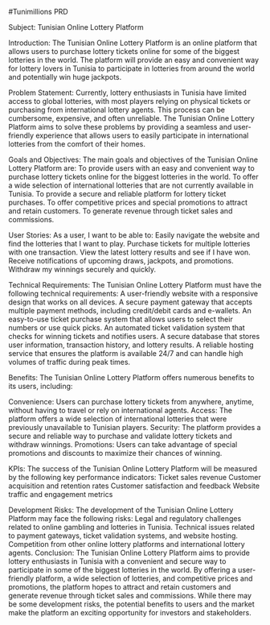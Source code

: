 #Tunimillions PRD

Subject: Tunisian Online Lottery Platform

Introduction:
The Tunisian Online Lottery Platform is an online platform that allows users to purchase lottery tickets online for some of the biggest lotteries in the world. The platform will provide an easy and convenient way for lottery lovers in Tunisia to participate in lotteries from around the world and potentially win huge jackpots.

Problem Statement:
Currently, lottery enthusiasts in Tunisia have limited access to global lotteries, with most players relying on physical tickets or purchasing from international lottery agents. This process can be cumbersome, expensive, and often unreliable. The Tunisian Online Lottery Platform aims to solve these problems by providing a seamless and user-friendly experience that allows users to easily participate in international lotteries from the comfort of their homes.

Goals and Objectives:
The main goals and objectives of the Tunisian Online Lottery Platform are:
To provide users with an easy and convenient way to purchase lottery tickets online for the biggest lotteries in the world.
To offer a wide selection of international lotteries that are not currently available in Tunisia.
To provide a secure and reliable platform for lottery ticket purchases.
To offer competitive prices and special promotions to attract and retain customers.
To generate revenue through ticket sales and commissions.

User Stories:
As a user, I want to be able to:
Easily navigate the website and find the lotteries that I want to play.
Purchase tickets for multiple lotteries with one transaction.
View the latest lottery results and see if I have won.
Receive notifications of upcoming draws, jackpots, and promotions.
Withdraw my winnings securely and quickly.

Technical Requirements:
The Tunisian Online Lottery Platform must have the following technical requirements:
A user-friendly website with a responsive design that works on all devices.
A secure payment gateway that accepts multiple payment methods, including credit/debit cards and e-wallets.
An easy-to-use ticket purchase system that allows users to select their numbers or use quick picks.
An automated ticket validation system that checks for winning tickets and notifies users.
A secure database that stores user information, transaction history, and lottery results.
A reliable hosting service that ensures the platform is available 24/7 and can handle high volumes of traffic during peak times.

Benefits:
The Tunisian Online Lottery Platform offers numerous benefits to its users, including:

Convenience:
Users can purchase lottery tickets from anywhere, anytime, without having to travel or rely on international agents.
Access: The platform offers a wide selection of international lotteries that were previously unavailable to Tunisian players.
Security: The platform provides a secure and reliable way to purchase and validate lottery tickets and withdraw winnings.
Promotions: Users can take advantage of special promotions and discounts to maximize their chances of winning.

KPIs:
The success of the Tunisian Online Lottery Platform will be measured by the following key performance indicators:
Ticket sales revenue
Customer acquisition and retention rates
Customer satisfaction and feedback
Website traffic and engagement metrics

Development Risks:
The development of the Tunisian Online Lottery Platform may face the following risks:
Legal and regulatory challenges related to online gambling and lotteries in Tunisia.
Technical issues related to payment gateways, ticket validation systems, and website hosting.
Competition from other online lottery platforms and international lottery agents.
Conclusion:
The Tunisian Online Lottery Platform aims to provide lottery enthusiasts in Tunisia with a convenient and secure way to participate in some of the biggest lotteries in the world. By offering a user-friendly platform, a wide selection of lotteries, and competitive prices and promotions, the platform hopes to attract and retain customers and generate revenue through ticket sales and commissions. While there may be some development risks, the potential benefits to users and the market make the platform an exciting opportunity for investors and stakeholders.

